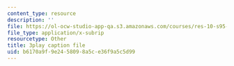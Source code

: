 ```yaml
---
content_type: resource
description: ''
file: https://ol-ocw-studio-app-qa.s3.amazonaws.com/courses/res-10-s95-physics-of-covid-19-transmission-fall-2020/b6170a9f9e2458098a5ce36f9a5c5d99_X1or8Ish5OU.vtt
file_type: application/x-subrip
resourcetype: Other
title: 3play caption file
uid: b6170a9f-9e24-5809-8a5c-e36f9a5c5d99
---
```

